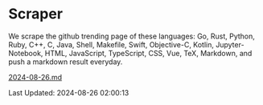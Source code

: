 # Scraper

We scrape the github trending page of these languages: Go, Rust, Python, Ruby, C++, C, Java, Shell, Makefile, Swift, Objective-C, Kotlin, Jupyter-Notebook, HTML, JavaScript, TypeScript, CSS, Vue, TeX, Markdown, and push a markdown result everyday.

[2024-08-26.md](https://github.com/cumthxy/github-trending-backup/blob/master/2024-08-26.md)

Last Updated: 2024-08-26 02:00:13